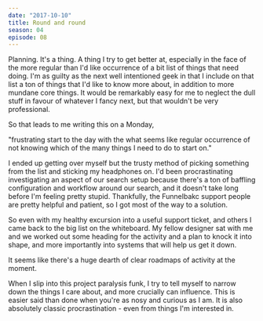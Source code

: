 ```yaml
---
date: "2017-10-10"
title: Round and round
season: 04
episode: 08
---
```


Planning. It's a thing. A thing I try to get better at, especially in the face of the more regular than I'd like occurrence of a bit list of things that need doing. I'm as guilty as the next well intentioned geek in that I include on that list a ton of things that I'd like to know more about, in addition to more mundane core things. It would be remarkably easy for me to neglect the dull stuff in favour of whatever I fancy next, but that wouldn't be very professional.

So that leads to me writing this on a Monday,

  "frustrating start to the day with the what seems like regular occurrence of not knowing which of the many things I need to do to start on."

I ended up getting over myself but the trusty method of picking something from the list and sticking my headphones on. I'd been procrastinating investigating an aspect of our search setup because there's a ton of baffling configuration and workflow around our search, and it doesn't take long before I'm feeling pretty stupid. Thankfully, the Funnelbakc support people are pretty helpful and patient, so I got most of the way to a solution.

So even with my healthy excursion into a useful support ticket, and others I came back to the big list on the whiteboard. My fellow designer sat with me and we worked out some heading for the activity and a plan to knock it into shape, and more importantly into systems that will help us get it down.

It seems like there's a huge dearth of clear roadmaps of activity at the moment.

When I slip into this project paralysis funk, I try to tell myself to narrow down the things I care about, and more crucially can influence. This is easier said than done when you're as nosy and curious as I am. It is also absolutely classic procrastination - even from things I'm interested in.
